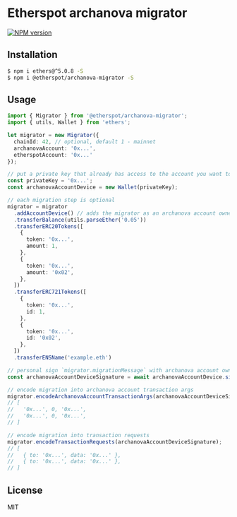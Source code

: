 # Etherspot archanova migrator

[![NPM version][npm-image]][npm-url]

## Installation

```bash
$ npm i ethers@^5.0.8 -S
$ npm i @etherspot/archanova-migrator -S
```

## Usage

```typescript
import { Migrator } from '@etherspot/archanova-migrator';
import { utils, Wallet } from 'ethers';

let migrator = new Migrator({
  chainId: 42, // optional, default 1 - mainnet
  archanovaAccount: '0x...', 
  etherspotAccount: '0x...'
});

// put a private key that already has access to the account you want to migrate
const privateKey = '0x...';
const archanovaAccountDevice = new Wallet(privateKey);

// each migration step is optional
migrator = migrator
  .addAccountDevice() // adds the migrator as an archanova account owner's device, pls check first if the device wasn't already added & connected/deployed
  .transferBalance(utils.parseEther('0.05'))
  .transferERC20Tokens([
    { 
      token: '0x...', 
      amount: 1,
    },
    {
      token: '0x...',
      amount: '0x02',
    },
  ])
  .transferERC721Tokens([
    { 
      token: '0x...', 
      id: 1,
    },
    {
      token: '0x...',
      id: '0x02',
    },
  ])
  .transferENSName('example.eth')

// personal sign `migrator.migrationMessage` with archanova account owner device
const archanovaAccountDeviceSignature = await archanovaAccountDevice.signMessage(migrator.migrationMessage);

// encode migration into archanova account transaction args
migrator.encodeArchanovaAccountTransactionArgs(archanovaAccountDeviceSignature);
// [ 
//   '0x...', 0, '0x...', 
//   '0x...', 0, '0x...', 
// ]

// encode migration into transaction requests
migrator.encodeTransactionRequests(archanovaAccountDeviceSignature);
// [
//   { to: '0x...', data: '0x...' },
//   { to: '0x...', data: '0x...' },
// ]

```

## License

MIT

[npm-image]: https://badge.fury.io/js/%40etherspot%2Farchanova-migrator.svg
[npm-url]: https://npmjs.org/package/@etherspot/archanova-migrator
